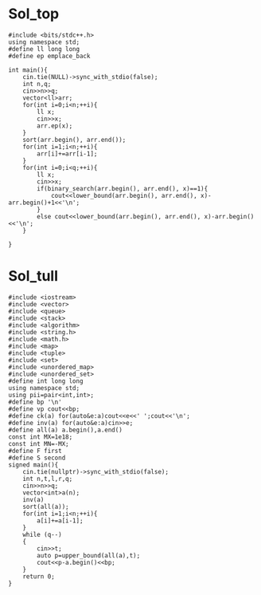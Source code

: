 # Sol_top

    #include <bits/stdc++.h>
    using namespace std;
    #define ll long long
    #define ep emplace_back

    int main(){
        cin.tie(NULL)->sync_with_stdio(false);
        int n,q;
        cin>>n>>q;
        vector<ll>arr;
        for(int i=0;i<n;++i){
            ll x;
            cin>>x;
            arr.ep(x);
        }
        sort(arr.begin(), arr.end());
        for(int i=1;i<n;++i){
            arr[i]+=arr[i-1];
        }
        for(int i=0;i<q;++i){
            ll x;
            cin>>x;
            if(binary_search(arr.begin(), arr.end(), x)==1){
                cout<<lower_bound(arr.begin(), arr.end(), x)-arr.begin()+1<<'\n';
            }
            else cout<<lower_bound(arr.begin(), arr.end(), x)-arr.begin()<<'\n';
        }

    }

# Sol_tull
    #include <iostream>
    #include <vector>
    #include <queue>
    #include <stack>
    #include <algorithm>
    #include <string.h>
    #include <math.h>
    #include <map>
    #include <tuple>
    #include <set>
    #include <unordered_map>
    #include <unordered_set>
    #define int long long
    using namespace std;
    using pii=pair<int,int>;
    #define bp '\n'
    #define vp cout<<bp;
    #define ck(a) for(auto&e:a)cout<<e<<' ';cout<<'\n';
    #define inv(a) for(auto&e:a)cin>>e;
    #define all(a) a.begin(),a.end()
    const int MX=1e18;
    const int MN=-MX;
    #define F first 
    #define S second
    signed main(){
        cin.tie(nullptr)->sync_with_stdio(false);
        int n,t,l,r,q;
        cin>>n>>q;
        vector<int>a(n);
        inv(a)    
        sort(all(a));
        for(int i=1;i<n;++i){
            a[i]+=a[i-1];
        }
        while (q--)
        {
            cin>>t;
            auto p=upper_bound(all(a),t);
            cout<<p-a.begin()<<bp;
        }
        return 0;
    }   
